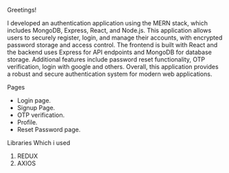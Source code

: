 Greetings! 

I developed an authentication application using the MERN stack, which includes MongoDB, Express, React, and Node.js. This application allows users to securely register, login, and manage their accounts, with encrypted password storage and access control. The frontend is built with React and the backend uses Express for API endpoints and MongoDB for database storage. Additional features include password reset functionality, OTP verification, login with google and others. Overall, this application provides a robust and secure authentication system for modern web applications.

Pages 

* Login page.
* Signup Page.
* OTP verification.
* Profile.
* Reset Password page.


Libraries Which i used

1. REDUX
2. AXIOS
